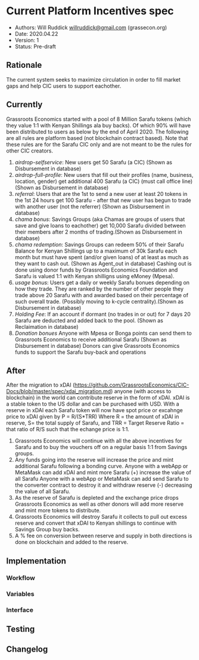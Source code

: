 # Current Platform Incentives spec

<!--
valid status values are: Pre-draft|Draft|Proposal|Accepted
-->
* Authors: Will Ruddick <willruddick@gmail.com> (grassecon.org)
* Date: 2020.04.22
* Version: 1
* Status: Pre-draft

## Rationale
The current system seeks to maximize circulation in order to fill market gaps and help CIC users to support eachother.

## Currently
Grassroots Economics started with a pool of 8 Million Sarafu tokens (which they value 1:1 with Kenyan Shillings ala buy backs). Of which 90% will have been distributed to users as below by the end of April 2020. 
The following are all rules are platform based (not blockchain contract based). Note that these rules are for the Sarafu CIC only and are not meant to be the rules for other CIC creators.
1. *airdrop-selfservice*: New users get 50 Sarafu (a CIC) (Shown as Disbursement in database)
1. *airdrop-full-profile*: New users that fill out their profiles (name, business, location, gender) get additional 400 Sarafu (a CIC) (must call office line) (Shown as Disbursement in database)
1. *referral*: Users that are the 1st to send a new user at least 20 tokens in the 1st 24 hours get 100 Sarafu - after that new user has begun to trade with another user (not the referrer) (Shown as Disbursement in database)
1. *chama bonus*: Savings Groups (aka Chamas are groups of users that save and give loans to eachother) get 10,000 Sarafu divided between their members after 2 months of trading.(Shown as Disbursement in database)
1. *chama redemption*: Savings Groups can redeem 50% of their Sarafu Balance for Kenyan Shillings up to a maximum of 30k Sarafu each month but must have spent (and/or given loans) of at least as much as they want to cash out. (Shown as Agent_out in database) Cashing out is done using donor funds by Grassroots Economics Foundation and Sarafu is valued 1:1 with Kenyan shilligns using eMoney (Mpesa).
1. *usage bonus*: Users get a daily or weekly Sarafu bonues depending on how they trade. They are ranked by the number of other people they trade above 20 Sarafu with and awarded based on their percentage of such overall trade. (Possibly moving to k-cycle centrality).(Shown as Disbursement in database)
1. *Holding Fee*: If an account if dormant (no trades in or out) for 7 days 20 Sarafu are deducted and added back to the pool. (Shown as Reclaimation in database)
1. *Donation bonues* Anyone with Mpesa or Bonga points can send them to Grassroots Economics to receive additional Sarafu (Shown as Disbursement in database) Donors can give Grassroots Economics funds to support the Sarafu buy-back and operations

## After
After the migration to xDAI (https://github.com/GrassrootsEconomics/CIC-Docs/blob/master/spec/xdai_migration.md) 
anyone (with access to blockchain) in the world can contribute reserve in the form of xDAI. xDAI is a stable token to the US dollar and can be purchased with USD. 
With a reserve in xDAI each Sarafu token will now have spot price or excahnge price to xDAI given by P = R/(S*TRR)
Where R = the amount of xDAI in reserve, S= the total supply of Sarafu, and TRR = Target Reserve Ratio = that ratio of R/S such that the echange price is 1:1.
1. Grassroots Economics will continue with all the above incentives for Sarafu and to buy the vouchers off on a regular basis 1:1 from Savings groups.
1. Any funds going into the reserve will increase the price and mint additional Sarafu following a bonding curve.
Anyone with a webApp or MetaMask can add xDAI and mint more Sarafu (+) increase the value of all Sarafu
Anyone with a webApp or MetaMask can add send Sarafu to the converter contract to destroy it and withdraw reserve (-) decreasing the value of all Sarafu.
1. As the reserve of Sarafu is depleted and the exchange price drops Grassroots Economics as well as other donors will add more reserve and mint more tokens to distribute.
1. Grassroots Economics will destroy Sarafu it collects to pull out excess reserve and convert that xDAI to Kenyan shillings to continue with Savings Group buy backs.
1. A % fee on conversion between reserve and supply in both directions is done on blockchain and added to the reserve.


## Implementation

### Workflow

### Variables

### Interface


## Testing
<!--
Please describe what test vectors that are required for this implementation
-->

## Changelog
<!--
Please remember to describe every change to this document in the changelog using 
serial number:

* version 1:
-->
